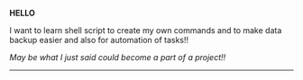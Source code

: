 **HELLO**

I want to learn shell script to create my own commands and to make data backup easier and also for automation of tasks!!


_May be what I just said could become a part of a project!!_

---
